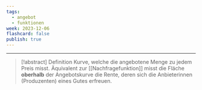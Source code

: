 ```yaml
---
tags:
  - angebot
  - funktionen
week: 2023-12-06
flashcard: false
publish: true
---
```

***

> [!abstract] Definition 
> Kurve, welche die angebotene Menge zu jedem Preis misst. Äquivalent zur [[Nachfragefunktion]] misst die Fläche **oberhalb** der Angebotskurve die Rente, deren sich die Anbieterinnen (Produzenten) eines Gutes erfreuen.

